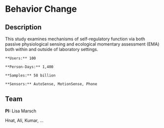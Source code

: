 Behavior Change
====================

## Description
This study examines mechanisms of self-regulatory function via both passive physiological sensing and ecological momentary assessment (EMA) both within and outside of laboratory settings.

```{admonition} Study Details
**Users:** 100

**Person-Days:** 1,400

**Samples:** 58 billion

**Sensors:** AutoSense, MotionSense, Phone
```

## Team
**PI:** Lisa Marsch

Hnat, Ali, Kumar, ...
